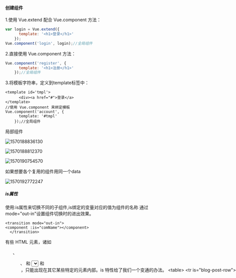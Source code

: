 #### 创建组件

1.使用 Vue.extend 配合 Vue.component 方法：
```javascript
var login = Vue.extend({
      template: '<h1>登录</h1>'
    });
Vue.component('login', login);//全局组件
```
2.直接使用 Vue.component 方法：

```javascript
Vue.component('register', {
      template: '<h1>注册</h1>'
    });//全局组件
```
3.将模板字符串，定义到template标签中：
```vue
<template id='tmpl'>
      <div><a href="#">登录</a> 
</template>
//使用 Vue.component 来绑定模板
Vue.component('account', {
      template: '#tmpl'
    });//全局组件
```
局部组件

![1570188836130](C:\Users\asus\AppData\Roaming\Typora\typora-user-images\1570188836130.png)

![1570188812370](C:\Users\asus\AppData\Roaming\Typora\typora-user-images\1570188812370.png)

![1570190754570](C:\Users\asus\AppData\Roaming\Typora\typora-user-images\1570190754570.png)

如果想要各个复用的组件用同一个data

![1570192772247](C:\Users\asus\AppData\Roaming\Typora\typora-user-images\1570192772247.png)

##### is属性

使用:is属性来切换不同的子组件,is绑定的变量对应的值为组件的名称
通过mode="out-in"设置组件切换时的进出效果。

```vue
<transition mode="out-in">
<component :is="comName"></component>
  </transition>
```
有些 HTML 元素，诸如 <ul>、<ol>、<table> 和 <select>，对于哪些元素可以出现在其内部是有严格限制的。而有些元素，诸如 <li>、<tr> 和 <option>，只能出现在其它某些特定的元素内部。is 特性给了我们一个变通的办法。
```vue
<table>
  <tr is="blog-post-row"></tr>
</table>
```
#### 父组件向子组件传值

父组件在子组件元素上绑定一个属性，对应着父组件的数据

```vue
//给 prop 传入一个静态的值，
<blog-post title="My journey with Vue"></blog-post>

//给 prop 传入一个动态的值，如果传的是JavaScript 表达式而不是一个字符串。也需要绑定形式。
<div id="app">
    <div>    
      <child v-bind:message="parentMsg"></child>
    </div>
</div>
```
子组件通过porps获得父组件绑定的属性名。只可读不可改。Props使用对象类型，可以添加额外的验证功能
```vue
Vue.component('child', {
  props: ['message'],
  template: '<span>{{ message }}</span>'
})
```
不应在一个子组件内部改变 prop。
在 JavaScript 中对象和数组是通过引用传入的，所以对于一个数组或对象类型的 prop 来说，在子组件中改变这个对象或数组本身将会影响到父组件的状态。

![1570196718527](C:\Users\asus\AppData\Roaming\Typora\typora-user-images\1570196718527.png)

绑定不能使用驼峰命名？

![1570197115769](C:\Users\asus\AppData\Roaming\Typora\typora-user-images\1570197115769.png)

#### 子组件向父组件传值  

在子组件上绑定一个事件，事件方法里写this.$emit('increment')来触发父组件绑定的事件方法。可以增加参数传递给父组件，因此可以实现子数据传递给父组件。

```vue
Vue.component('button-counter', {
  template: '<button v-on:click="incrementHandler">{{ counter }}</button>',
  data() {
    return {
      counter: 0
    }
  },
  methods: {
    incrementHandler() {
      this.counter += 1
      this.$emit('increment')
    }
  },
})
```
父组件绑定的事件方法incrementTotal会被调用，
```vue
<div id="app">
    <div id="counter-event-example">
      <p>{{ total }}</p>
      <button-counter v-on:increment="incrementTotal"></button-counter>//在组件上绑定事件监听
    </div>
</div>
```
.sync 修饰符：
用来简写子组件给父组件传值，不再需要父组件特意定一个方法接受子组件参数
```vue
<text-document v-bind:title.sync="doc.title"></text-document>
this.$emit('update:title', newTitle)
```

$children parent ref root



#### 插槽

![1570258130365](C:\Users\asus\AppData\Roaming\Typora\typora-user-images\1570258130365.png)

![1570259353029](C:\Users\asus\AppData\Roaming\Typora\typora-user-images\1570259353029.png)

![1570259710128](C:\Users\asus\AppData\Roaming\Typora\typora-user-images\1570259710128.png)

缩写字符 #，v-slot:header 可以被重写为 #header
实现将父组件里分发内容给子组件

```vue
<navigation-link url="/profile">
  Your Profile
</navigation-link>
<a
  v-bind:href="url"
  class="nav-link"
>
  <slot></slot>
</a>
//当组件渲染的时候，<slot></slot> 将会被替换为“Your Profile”。
```
给插槽命名，以使用多个插槽,没有命名的为默认插槽。
```vue
<!--子组件-->
<div class="container">
  <header>
    <slot name="header"></slot>
  </header>
  <main>
    <slot></slot>
  </main>
  <footer>
    <slot name="footer"></slot>
  </footer>
</div>
<!--父组件-->
<base-layout>
  <template v-slot:header>
    <h1>Here might be a page title</h1>
  </template>
  <p>A paragraph for the main content.</p>
  <p>And another one.</p>
  <template v-slot:footer>
    <p>Here's some contact info</p>
  </template>
</base-layout>
```
注意 v-slot 只能添加在一个 <template> 上

父级模板里的所有内容都是在父级作用域中编译的；子模板里的所有内容都是在子作用域中编译的。可以通过bind向父组件传递数据。
```vue
<!--子组件-->
<span>
  <slot v-bind:user="user">
    {{ user.lastName }}
  </slot>
</span>
<!--父组件，接收对应插槽default的数据并定义一个名称。-->
<current-user>
  <template v-slot:default="slotProps">
    {{ slotProps.user.firstName }}
  </template>
</current-user>
```
解构插槽 Prop
```vue
<current-user v-slot="{ user }">
  {{ user.firstName }}
</current-user>
```
#### keep-alive

```vue
<!-- 失活的组件将会被缓存！切换组件保持页面之前的状态,
注意<keep-alive> 要求被切换到的组件都有自己的名字，
不论是通过组件的 name 选项还是局部/全局注册-->
<keep-alive>
  <component v-bind:is="currentTabComponent"></component>
</keep-alive>
```

# [vue] - provide / inject